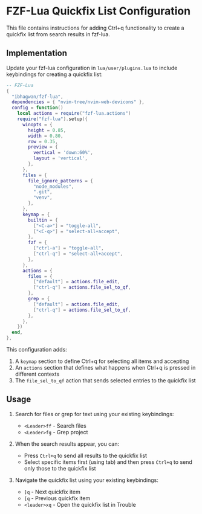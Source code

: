 # FZF-Lua Quickfix List Configuration

This file contains instructions for adding Ctrl+q functionality to create a quickfix list from search results in fzf-lua.

## Implementation

Update your fzf-lua configuration in `lua/user/plugins.lua` to include keybindings for creating a quickfix list:

```lua
-- FZF-Lua
{
  "ibhagwan/fzf-lua",
  dependencies = { "nvim-tree/nvim-web-devicons" },
  config = function()
    local actions = require("fzf-lua.actions")
    require("fzf-lua").setup({
      winopts = {
        height = 0.85,
        width = 0.80,
        row = 0.35,
        preview = {
          vertical = 'down:60%',
          layout = 'vertical',
        },
      },
      files = {
        file_ignore_patterns = {
          "node_modules",
          ".git",
          "venv",
        },
      },
      keymap = {
        builtin = {
          ["<C-a>"] = "toggle-all",
          ["<C-q>"] = "select-all+accept",
        },
        fzf = {
          ["ctrl-a"] = "toggle-all",
          ["ctrl-q"] = "select-all+accept",
        },
      },
      actions = {
        files = {
          ["default"] = actions.file_edit,
          ["ctrl-q"] = actions.file_sel_to_qf,
        },
        grep = {
          ["default"] = actions.file_edit,
          ["ctrl-q"] = actions.file_sel_to_qf,
        },
      },
    })
  end,
},
```

This configuration adds:
1. A `keymap` section to define Ctrl+q for selecting all items and accepting
2. An `actions` section that defines what happens when Ctrl+q is pressed in different contexts
3. The `file_sel_to_qf` action that sends selected entries to the quickfix list

## Usage

1. Search for files or grep for text using your existing keybindings:
   - `<Leader>ff` - Search files
   - `<Leader>fg` - Grep project

2. When the search results appear, you can:
   - Press `Ctrl+q` to send all results to the quickfix list
   - Select specific items first (using tab) and then press `Ctrl+q` to send only those to the quickfix list

3. Navigate the quickfix list using your existing keybindings:
   - `]q` - Next quickfix item
   - `[q` - Previous quickfix item
   - `<leader>xq` - Open the quickfix list in Trouble
